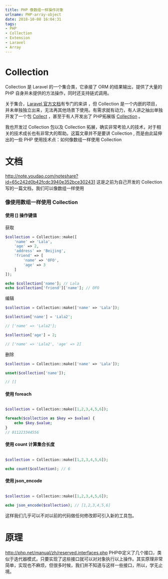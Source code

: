 ```yaml
---
title: PHP 像数组一样操作对象
urlname: PHP-array-object
date: 2018-10-08 16:04:31
tags:
- PHP
- Collection
- Extension
- Laravel
- Array
---
```

# Collection
Collection 是 Laravel 的一个集合类，它承接了 ORM 的结果输出，提供了大量的 PHP 自身并未提供的方法操作，同时还支持链式调用。

关于集合，[Laravel 官方文档][1]有专门的来讲 ，但 Collection 是一个内嵌的项目，并未单独独立出来，无法再其他场景下使用。有需求就有动力，有人讲之抽出单独开发了一个包 [Collect][2] ，甚至于有人开发出了 PHP拓展版 [Collection][3] 。

我也开发过 Collection 包以及 Collection 拓展，确实非常考验人的技术，对于相关的技术成长也有非常大的帮助。这篇文章并不是要讲 Collection , 而是由此延伸出的一些 PHP 使用技术点：如何像数组一样使用 Collection


<!--more-->


# 文档
http://note.youdao.com/noteshare?id=65c242d0b42fcdc3940e352bce302431
这是之前为自己开发的 Collection 写的一篇文档，我们可以像数组一样使用 

### 像使用数组一样使用 Collection

#### 使用 [] 操作键值
获取
```php
$collection = Collection::make([
    'name' => 'Lala',
    'age' => 2,
    'address' => 'Beijing',
    'friend' => [
        'name' => 'OFO',
        'age' => 3
    ]
]);

echo $collection['name']; // Lala
echo $collection['friend']['name']; // OFO
```
编辑
```php
$collection = Collection::make(['name' => 'Lala']);

$collection['name'] = 'Lala2';

// ['name' => 'Lala2'];

$collection['age'] = 2;

// ['name' => 'Lala2', 'age' => 2]
```
删除
```php
$collection = Collection::make(['name' => 'Lala']);

unset($collection['name']);

// []
```

#### 使用 foreach
```php

$collection = Collection::make([1,2,3,4,5,6]);

foreach($collection as $key => $value) {
    echo $key.$value;
}
// 011223344556
```

#### 使用 count 计算集合长度
```php

$collection = Collection::make([1,2,3,4,5,6]);

echo count($collection); // 6

```

#### 使用 json_encode
```php

$collection = Collection::make([1,2,3,4,5,6]);

echo json_encode($collection); // [1,2,3,4,5,6]

```
这样我们几乎可以不对以前的代码做任何修改即可引入新的工具包。

# 原理
http://php.net/manual/zh/reserved.interfaces.php
PHP中定义了几个接口，类似于迭代器模式，只要实现了这些接口就可以对对象执行以上操作。其实原理非常简单，实现也不麻烦，但很多时候，我们并不知道与这样一些接口，所以，学无止境。


  [1]: https://laravel-china.org/docs/laravel/5.6/collections/1388#available-methods
  [2]: https://laravel-news.com/use-collections-outside-laravel
  [3]: https://github.com/viest/php-ext-collection